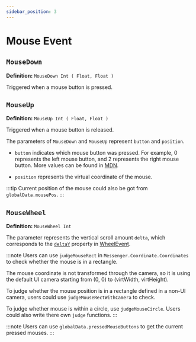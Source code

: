 ```yaml
---
sidebar_position: 3
---
```


# Mouse Event

## `MouseDown`

**Definition:** `MouseDown Int ( Float, Float )`

Triggered when a mouse button is pressed.

## `MouseUp`

**Definition:** `MouseUp Int ( Float, Float )`

Triggered when a mouse button is released.

The parameters of `MouseDown` and `MouseUp` represent `button` and `position`. 

- `button` indicates which mouse button was pressed. For example, 0 represents the left mouse button, and 2 represents the right mouse button. More values can be found in [MDN](https://developer.mozilla.org/en-US/docs/Web/API/MouseEvent/button).

- `position` represents the virtual coordinate of the mouse.

:::tip
Current position of the mouse could also be got from `globalData.mousePos`.
:::

## `MouseWheel`

**Definition:** `MouseWheel Int`

The parameter represents the vertical scroll amount `delta`, which corresponds to the [`deltaY`](https://developer.mozilla.org/en-US/docs/Web/API/WheelEvent/deltaY) property in [WheelEvent](https://developer.mozilla.org/en-US/docs/Web/API/WheelEvent).

:::note
Users can use `judgeMouseRect` in `Messenger.Coordinate.Coordinates` to check whether the mouse is in a rectangle.

The mouse coordinate is not transformed through the camera, so it is using the default UI camera starting from (0, 0) to (virtWidth, virtHeight).

To judge whether the mouse position is in a rectangle defined in a non-UI camera, users could use `judgeMouseRectWithCamera` to check.

To judge whether mouse is within a circle, use `judgeMouseCircle`. Users could also write there own `judge` functions.
:::

:::note
Users can use `globalData.pressedMouseButtons` to get the current pressed mouses.
:::
